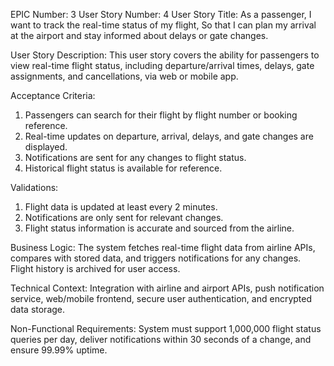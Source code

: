 EPIC Number: 3
User Story Number: 4
User Story Title: As a passenger, I want to track the real-time status of my flight, So that I can plan my arrival at the airport and stay informed about delays or gate changes.

User Story Description: This user story covers the ability for passengers to view real-time flight status, including departure/arrival times, delays, gate assignments, and cancellations, via web or mobile app.

Acceptance Criteria:
1. Passengers can search for their flight by flight number or booking reference.
2. Real-time updates on departure, arrival, delays, and gate changes are displayed.
3. Notifications are sent for any changes to flight status.
4. Historical flight status is available for reference.

Validations:
1. Flight data is updated at least every 2 minutes.
2. Notifications are only sent for relevant changes.
3. Flight status information is accurate and sourced from the airline.

Business Logic: The system fetches real-time flight data from airline APIs, compares with stored data, and triggers notifications for any changes. Flight history is archived for user access.

Technical Context: Integration with airline and airport APIs, push notification service, web/mobile frontend, secure user authentication, and encrypted data storage.

Non-Functional Requirements: System must support 1,000,000 flight status queries per day, deliver notifications within 30 seconds of a change, and ensure 99.99% uptime.